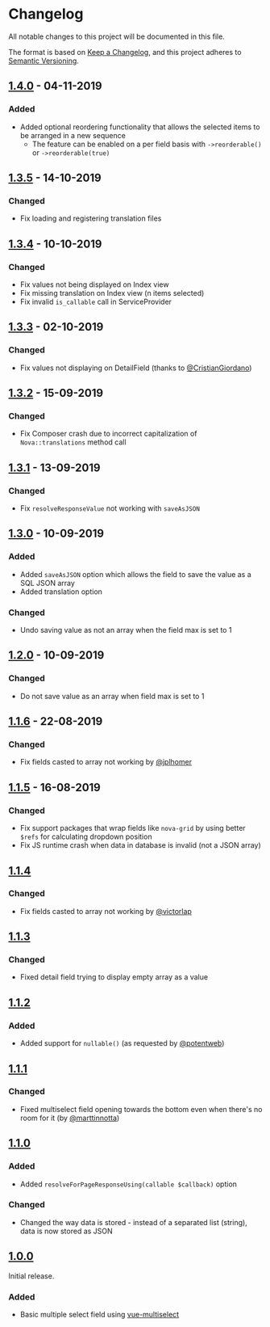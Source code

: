 # Changelog

All notable changes to this project will be documented in this file.

The format is based on [Keep a Changelog](https://keepachangelog.com/en/1.0.0/),
and this project adheres to [Semantic Versioning](https://semver.org/spec/v2.0.0.html).

## [1.4.0] - 04-11-2019

### Added

- Added optional reordering functionality that allows the selected items to be arranged in a new sequence
  - The feature can be enabled on a per field basis with `->reorderable()` or `->reorderable(true)`

## [1.3.5] - 14-10-2019

### Changed

- Fix loading and registering translation files

## [1.3.4] - 10-10-2019

### Changed

- Fix values not being displayed on Index view
- Fix missing translation on Index view (n items selected)
- Fix invalid `is_callable` call in ServiceProvider

## [1.3.3] - 02-10-2019

### Changed

- Fix values not displaying on DetailField (thanks to [@CristianGiordano](https://github.com/CristianGiordano))

## [1.3.2] - 15-09-2019

### Changed

- Fix Composer crash due to incorrect capitalization of `Nova::translations` method call

## [1.3.1] - 13-09-2019

### Changed

- Fix `resolveResponseValue` not working with `saveAsJSON`

## [1.3.0] - 10-09-2019

### Added

- Added `saveAsJSON` option which allows the field to save the value as a SQL JSON array
- Added translation option

### Changed

- Undo saving value as not an array when the field max is set to 1

## [1.2.0] - 10-09-2019

### Changed

- Do not save value as an array when field max is set to 1

## [1.1.6] - 22-08-2019

### Changed

- Fix fields casted to array not working by [@jplhomer](https://github.com/jplhomer)

## [1.1.5] - 16-08-2019

### Changed

- Fix support packages that wrap fields like `nova-grid` by using better `$refs` for calculating dropdown position
- Fix JS runtime crash when data in database is invalid (not a JSON array)

## [1.1.4]

### Changed

- Fix fields casted to array not working by [@victorlap](https://github.com/victorlap)

## [1.1.3]

### Changed

- Fixed detail field trying to display empty array as a value

## [1.1.2]

### Added

- Added support for `nullable()` (as requested by [@potentweb](https://github.com/potentweb))

## [1.1.1]

### Changed

- Fixed multiselect field opening towards the bottom even when there's no room for it (by [@marttinnotta](https://github.com/marttinnotta))

## [1.1.0]

### Added

- Added `resolveForPageResponseUsing(callable $callback)` option

### Changed

- Changed the way data is stored - instead of a separated list (string), data is now stored as JSON

## [1.0.0]

Initial release.

### Added

- Basic multiple select field using [vue-multiselect](https://github.com/shentao/vue-multiselect)

[1.4.0]: https://github.com/optimistdigital/nova-multiselect-field/compare/1.3.5...1.4.0
[1.3.5]: https://github.com/optimistdigital/nova-multiselect-field/compare/1.3.4...1.3.5
[1.3.4]: https://github.com/optimistdigital/nova-multiselect-field/compare/1.3.3...1.3.4
[1.3.3]: https://github.com/optimistdigital/nova-multiselect-field/compare/1.3.2...1.3.3
[1.3.2]: https://github.com/optimistdigital/nova-multiselect-field/compare/1.3.1...1.3.2
[1.3.1]: https://github.com/optimistdigital/nova-multiselect-field/compare/1.3.0...1.3.1
[1.3.0]: https://github.com/optimistdigital/nova-multiselect-field/compare/1.2.0...1.3.0
[1.2.0]: https://github.com/optimistdigital/nova-multiselect-field/compare/1.1.6...1.2.0
[1.1.6]: https://github.com/optimistdigital/nova-multiselect-field/compare/1.1.5...1.1.6
[1.1.5]: https://github.com/optimistdigital/nova-multiselect-field/compare/1.1.4...1.1.5
[1.1.4]: https://github.com/optimistdigital/nova-multiselect-field/compare/1.1.3...1.1.4
[1.1.3]: https://github.com/optimistdigital/nova-multiselect-field/compare/1.1.2...1.1.3
[1.1.2]: https://github.com/optimistdigital/nova-multiselect-field/compare/1.1.1...1.1.2
[1.1.1]: https://github.com/optimistdigital/nova-multiselect-field/compare/1.1.0...1.1.1
[1.1.0]: https://github.com/optimistdigital/nova-multiselect-field/compare/1.0.0...1.1.0
[1.0.0]: https://github.com/optimistdigital/nova-multiselect-field/compare/f0356c8395ddabcacbc2b1ee72558623b04194e1...1.0.0
